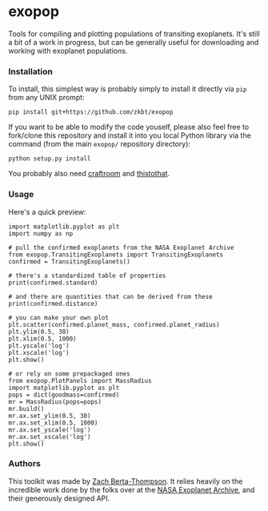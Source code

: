 # exopop
Tools for compiling and plotting populations of transiting exoplanets. It's still a bit of a work in progress, but can be generally useful for downloading and working with exoplanet populations.

### Installation
To install, this simplest way is probably simply to install it directly via `pip` from any UNIX prompt:
```
pip install git+https://github.com/zkbt/exopop
```

If you want to be able to modify the code youself, please also feel free to fork/clone this repository and install it into you local Python library via the command (from the main `exopop/` repository directory):
```
python setup.py install
```

You probably also need [craftroom](https://github.com/zkbt/craftroom) and [thistothat](https://github.com/zkbt/thistothat).

### Usage
Here's a quick preview:

```
import matplotlib.pyplot as plt
import numpy as np

# pull the confirmed exoplanets from the NASA Exoplanet Archive
from exopop.TransitingExoplanets import TransitingExoplanets
confirmed = TransitingExoplanets()

# there's a standardized table of properties
print(confirmed.standard)

# and there are quantities that can be derived from these
print(confirmed.distance)

# you can make your own plot
plt.scatter(confirmed.planet_mass, confirmed.planet_radius)
plt.ylim(0.5, 30)
plt.xlim(0.5, 1000)
plt.yscale('log')
plt.xscale('log')
plt.show()

# or rely on some prepackaged ones
from exopop.PlotPanels import MassRadius
import matplotlib.pyplot as plt
pops = dict(goodmass=confirmed)
mr = MassRadius(pops=pops)
mr.build()
mr.ax.set_ylim(0.5, 30)
mr.ax.set_xlim(0.5, 1000)
mr.ax.set_yscale('log')
mr.ax.set_xscale('log')
plt.show()
```

### Authors
This toolkit was made by [Zach Berta-Thompson](http://casa.colorado.edu/~bertathompson/). It relies heavily on the incredible work done by the folks over at the [NASA Exoplanet Archive](https://exoplanetarchive.ipac.caltech.edu), and their generously designed API.
